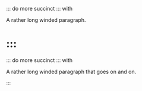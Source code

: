 ::: do more succinct
::: with

A rather long winded paragraph.

:::
===
::: do more succinct
::: with

A rather long winded paragraph that goes on and on.

:::

